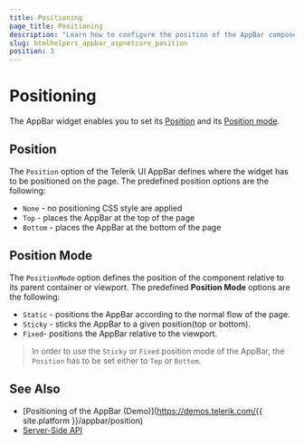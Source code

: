 ```yaml
---
title: Positioning
page_title: Positioning
description: "Learn how to configure the position of the AppBar component for {{ site.framework }}."
slug: htmlhelpers_appbar_aspnetcore_position
position: 3
---
```


# Positioning

The AppBar widget enables you to set its [Position](#position) and its [Position mode](#position-mode).

## Position

The `Position` option of the Telerik UI AppBar defines where the widget has to be positioned on the page. The predefined position options are the following:

* `None` - no positioning CSS style are applied
* `Top` - places the AppBar at the top of the page
* `Bottom` - places the AppBar at the bottom of the page

## Position Mode

The `PositionMode` option defines the position of the component relative to its parent container or viewport. The predefined **Position Mode** options are the following:

* `Static` - positions the AppBar according to the normal flow of the page.
* `Sticky` - sticks the AppBar to a given position(top or bottom).
* `Fixed`- positions the AppBar relative to the viewport.

> In order to use the `Sticky` or `Fixed` position mode of the AppBar, the `Position` has to be set either to `Top` or `Bottom`.

## See Also

* [Positioning of the AppBar (Demo)](https://demos.telerik.com/{{ site.platform }}/appbar/position)
* [Server-Side API](/api/appbar)
